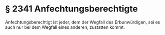 # § 2341 Anfechtungsberechtigte
Anfechtungsberechtigt ist jeder, dem der Wegfall des Erbunwürdigen, sei es auch nur bei dem Wegfall eines anderen, zustatten kommt.